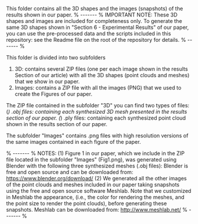 This folder contains all the 3D shapes and the images (snapshots) of the results shown in our paper. 
% ------- %
IMPORTANT NOTE:
These 3D shapes and images are included for completeness only. To generate the same 3D shapes shown in "Section 6 - Experimental Results" of our paper, you can use the pre-processed data and the scripts included in this repository: see the Readme file on the root of the repository for details.
% ------- %

This folder is divided into two subfolders 
1) 3D: contains several ZIP files (one per each image shown in the results Section of our article) with all the 3D shapes (point clouds and meshes) that we show in our paper.
2) Images: contains a ZIP file with all the images (PNG) that we used to create the Figures of our paper.

The ZIP file contained in the subfolder "3D" you can find two types of files:
(*) .obj files: containing each synthesized 3D mesh presented in the results section of our paper. 
(*) .ply files: containing each synthesized point cloud shown in the results section of our paper. 

The subfolder "Images" contains .png files with high resolution versions of the same images contained in each figure of the paper.

% ------- %
NOTES:
(1) Figure 1 in our paper, which we include in the ZIP file located in the subfolder "Images" (Fig1.png), was generated using Blender with the following three synthesized meshes (.obj files):
Blender is free and open source and can be downloaded from: https://www.blender.org/download/
(2) We generated all the other images of the point clouds and meshes included in our paper taking snapshots using the free and open source software Meshlab. Note that we customized in Meshlab the appearance, (i.e., the color for rendering the meshes, and the point size to render the point clouds), before generating these snapshots.
Meshlab can be downloaded from: 
http://www.meshlab.net/
% ------- %
